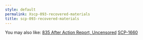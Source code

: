 ```yaml
---
style: default
permalink: Xscp-093-recovered-materials
title: scp-093-recovered-materials
---
```

You may also like:
[835 After Action Report, Uncensored](http://scp-wiki.net/835aarfull)
[SCP-1660](http://scp-wiki.net/scp-1660)